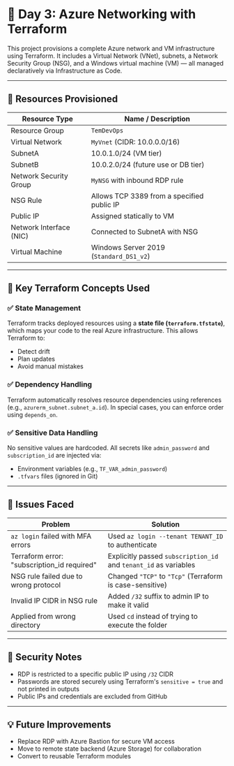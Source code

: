 # 🚀 Day 3: Azure Networking with Terraform

This project provisions a complete Azure network and VM infrastructure using Terraform. It includes a Virtual Network (VNet), subnets, a Network Security Group (NSG), and a Windows virtual machine (VM) — all managed declaratively via Infrastructure as Code.

---

## 🔧 Resources Provisioned

| Resource Type | Name / Description |
|---------------|--------------------|
| Resource Group | `TemDevOps` |
| Virtual Network | `MyVnet` (CIDR: 10.0.0.0/16) |
| SubnetA | 10.0.1.0/24 (VM tier) |
| SubnetB | 10.0.2.0/24 (future use or DB tier) |
| Network Security Group | `MyNSG` with inbound RDP rule |
| NSG Rule | Allows TCP 3389 from a specified public IP |
| Public IP | Assigned statically to VM |
| Network Interface (NIC) | Connected to SubnetA with NSG |
| Virtual Machine | Windows Server 2019 (`Standard_DS1_v2`) |

---

## 📘 Key Terraform Concepts Used

### ✅ State Management

Terraform tracks deployed resources using a **state file (`terraform.tfstate`)**, which maps your code to the real Azure infrastructure. This allows Terraform to:
- Detect drift
- Plan updates
- Avoid manual mistakes

### ✅ Dependency Handling

Terraform automatically resolves resource dependencies using references (e.g., `azurerm_subnet.subnet_a.id`). In special cases, you can enforce order using `depends_on`.

### ✅ Sensitive Data Handling

No sensitive values are hardcoded. All secrets like `admin_password` and `subscription_id` are injected via:
- Environment variables (e.g., `TF_VAR_admin_password`)
- `.tfvars` files (ignored in Git)

---

## 🐛 Issues Faced

| Problem | Solution |
|--------|----------|
| `az login` failed with MFA errors | Used `az login --tenant TENANT_ID` to authenticate |
| Terraform error: "subscription_id required" | Explicitly passed `subscription_id` and `tenant_id` as variables |
| NSG rule failed due to wrong protocol | Changed `"TCP"` to `"Tcp"` (Terraform is case-sensitive) |
| Invalid IP CIDR in NSG rule | Added `/32` suffix to admin IP to make it valid |
| Applied from wrong directory | Used `cd` instead of trying to execute the folder |

---

## 🔐 Security Notes

- RDP is restricted to a specific public IP using `/32` CIDR
- Passwords are stored securely using Terraform's `sensitive = true` and not printed in outputs
- Public IPs and credentials are excluded from GitHub

---

## 💡 Future Improvements

- Replace RDP with Azure Bastion for secure VM access
- Move to remote state backend (Azure Storage) for collaboration
- Convert to reusable Terraform modules
